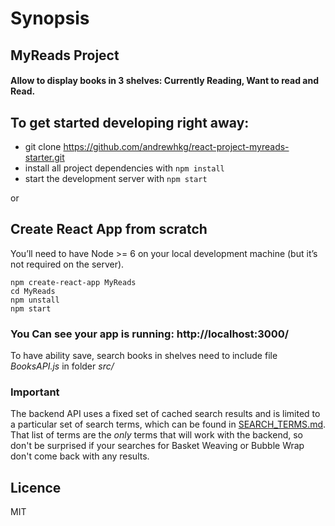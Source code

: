 
# Synopsis
## MyReads Project  
#### Allow to display books in 3 shelves: Currently Reading, Want to read and Read.

## To get started developing right away:

* git clone https://github.com/andrewhkg/react-project-myreads-starter.git
* install all project dependencies with `npm install`
* start the development server with `npm start`

or
## Create React App from scratch

You’ll need to have Node >= 6 on your local development machine (but it’s not required on the server).

```
npm create-react-app MyReads
cd MyReads
npm unstall
npm start
```

### You Can see your app is running: http://localhost:3000/

To have ability save, search books in shelves need to include file _BooksAPI.js_ in folder _src/_

### Important
The backend API uses a fixed set of cached search results and is limited to a particular set of search terms, which can be found in [SEARCH_TERMS.md](SEARCH_TERMS.md). That list of terms are the _only_ terms that will work with the backend, so don't be surprised if your searches for Basket Weaving or Bubble Wrap don't come back with any results.


## Licence

MIT
